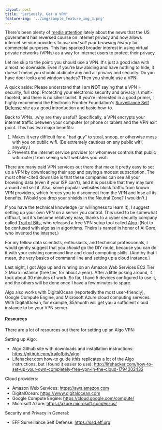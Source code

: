 ```yaml
---
layout: post
title: "Seriously, Get a VPN"
feature-img: '../img/sample_feature_img_3.png'
---
```

There's been plenty of [media attention](https://arstechnica.com/tech-policy/2017/03/senate-votes-to-let-isps-sell-your-web-browsing-history-to-advertisers) lately about the news that the US government has reversed course on internet privacy and now allows internet service providers to *use and sell your browsing history* for commercial purposes.  This has sparked broader interest in using virtual private networks (VPNs) as a way for internet users to protect their privacy.

Let me skip to the point:  you should use a VPN.  It's just a good idea with almost no downside. Even if you're law abiding and have nothing to hide, it doesn't mean you should abdicate any and all privacy and security.  Do you have door locks and window shades?  Then you should use a VPN.

A quick aside:  Please understand that I am **NOT** saying that a VPN = security, full stop.  Protecting your electronic security and privacy is multi-faceted, and there is no silver bullet.  If you're interested in a good primer, I highly recommend the Electronic Frontier Foundation's [Surveillance Self Defense](https://ssd.eff.org) site as a good introduction and basic how-to.

Back to VPNs...why are they useful?  Specifically, a VPN encrypts your internet traffic between your computer (or phone or tablet) and the VPN exit point.  This has two major benefits:
1. Makes it very difficult for a "bad guy" to steal, snoop, or otherwise mess with you on public wifi.  (Be extremely cautious on any public wifi, anyway.)
2. Prevents the internet service provider (or whomever controls that public wifi router) from seeing what websites you visit.

There are many paid VPN services out there that make it pretty easy to set up a VPN by downloading their app and paying a modest subscription.  The most often-cited downside is that these companies can see all your browsing data (even if your ISP can't), and it is possible that they may turn around and sell it.  Also, some popular websites block traffic from known VPN providers, which forces you to disconnect from the VPN and lose all its benefits.  (Would you drop your shields in the Neutral Zone?  I wouldn't.)

If you have the technical knowledge (or willingness to learn it), I suggest setting up your own VPN on a server you control.  This used to be somewhat difficult, but it's become relatively easy, thanks to a cyber security company called [Trail of Bits](https://www.trailofbits.com), who released a free VPN setup tool called [Algo](https://blog.trailofbits.com/2016/12/12/meet-algo-the-vpn-that-works/).  (Not to be confused with algo as in algorithms.  Theirs is named in honor of Al Gore, who invented the internet.)

For my fellow data scientists, enthusiasts, and technical professionals, I would gently suggest that you *should* go the DIY route, because you can do it with your existing command line and cloud computing skills.  (And by that I mean, the very basics of command line and setting up a cloud instance.)

Last night, I got Algo up and running on an Amazon Web Services EC2 Tier 2 Micro instance (free tier, for about a year).  After a little poking around, it took about 30 minutes of work.  So far, I have 5 devices configured to use it, and the others will be done once I have a few minutes to spare.

Algo also works with DigitalOcean (reportedly the most user-friendly), Google Compute Engine, and Microsoft Azure cloud computing services.  With DigitalOcean, for example, $5/month will get you a sufficient cloud instance to be your VPN server.

#### Resources
There are a lot of resources out there for setting up an Algo VPN:

Setting up Algo:

- Algo Github site with downloads and installation instructions: https://github.com/trailofbits/algo
- Lifehacker.com how-to guide (this replicates a lot of the Algo instructions, but I found it easier to use): http://lifehacker.com/how-to-set-up-your-own-completely-free-vpn-in-the-cloud-1794302432

Cloud providers:
- Amazon Web Services: https://aws.amazon.com
- DigitalOcean: https://www.digitalocean.com
- Google Compute Engine: https://cloud.google.com/compute/
- Microsoft Azure: https://azure.microsoft.com/en-us/

Security and Privacy in General:
- EFF Surveillance Self Defense: https://ssd.eff.org
